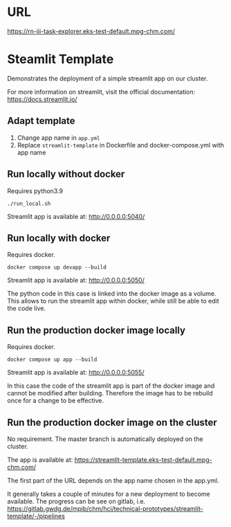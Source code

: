 # URL
https://rn-iii-task-explorer.eks-test-default.mpg-chm.com/

# Steamlit Template

Demonstrates the deployment of a simple streamlit app on our cluster.

For more information on streamlit, visit the official documentation:
https://docs.streamlit.io/

## Adapt template

1. Change app name in `app.yml`
2. Replace `streamlit-template` in Dockerfile and docker-compose.yml with app
   name

## Run locally without docker

Requires python3.9

```
./run_local.sh
```

Streamlit app is available at: http://0.0.0.0:5040/

## Run locally with docker

Requires docker.

```
docker compose up devapp --build
```

Streamlit app is available at: http://0.0.0.0:5050/

The python code in this case is linked into the docker image as a volume.
This allows to run the streamlit app within docker, while still be able to edit
the code live.

## Run the production docker image locally

Requires docker.

```
docker compose up app --build
```

Streamlit app is available at: http://0.0.0.0:5055/

In this case the code of the streamlit app is part of the docker image and
cannot be modified after building. Therefore the image has to be rebuild once
for a change to be effective.

## Run the production docker image on the cluster

No requirement. The master branch is automatically deployed on the cluster.

The app is available at:
https://streamlit-template.eks-test-default.mpg-chm.com/

The first part of the URL depends on the app name chosen in the app.yml.

It generally takes a couple of minutes for a new deployment to become available.
The progress can be see on gitlab, i.e.
https://gitlab.gwdg.de/mpib/chm/hci/technical-prototypes/streamlit-template/-/pipelines
